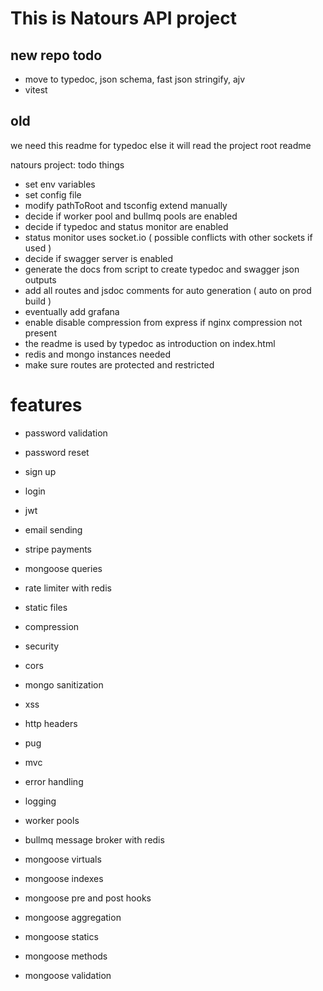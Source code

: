 # This is Natours API project

## new repo todo

- move to typedoc, json schema, fast json stringify, ajv
- vitest

## old

we need this readme for typedoc else it will read the project root readme

natours project: todo things

- set env variables
- set config file
- modify pathToRoot and tsconfig extend manually
- decide if worker pool and bullmq pools are enabled
- decide if typedoc and status monitor are enabled
- status monitor uses socket.io ( possible conflicts with other sockets if used
  )
- decide if swagger server is enabled
- generate the docs from script to create typedoc and swagger json outputs
- add all routes and jsdoc comments for auto generation ( auto on prod build )
- eventually add grafana
- enable disable compression from express if nginx compression not present
- the readme is used by typedoc as introduction on index.html
- redis and mongo instances needed
- make sure routes are protected and restricted

# features

- password validation
- password reset
- sign up
- login
- jwt
- email sending
- stripe payments
- mongoose queries
- rate limiter with redis
- static files
- compression
- security
- cors
- mongo sanitization
- xss
- http headers
- pug
- mvc
- error handling
- logging
- worker pools
- bullmq message broker with redis

- mongoose virtuals
- mongoose indexes
- mongoose pre and post hooks
- mongoose aggregation
- mongoose statics
- mongoose methods
- mongoose validation
